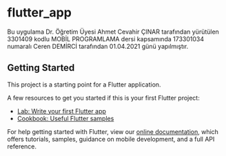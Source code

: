 # flutter_app

Bu uygulama Dr. Öğretim Üyesi Ahmet Cevahir ÇINAR tarafından yürütülen 3301409 kodlu MOBİL PROGRAMLAMA dersi kapsamında 173301034 numaralı Ceren DEMİRCİ tarafından 01.04.2021  günü yapılmıştır.

## Getting Started

This project is a starting point for a Flutter application.

A few resources to get you started if this is your first Flutter project:

- [Lab: Write your first Flutter app](https://flutter.dev/docs/get-started/codelab)
- [Cookbook: Useful Flutter samples](https://flutter.dev/docs/cookbook)

For help getting started with Flutter, view our
[online documentation](https://flutter.dev/docs), which offers tutorials,
samples, guidance on mobile development, and a full API reference.

